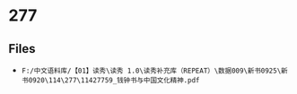 # 277

## Files

- `F:/中文语料库/【01】读秀\读秀 1.0\读秀补充库（REPEAT）\数据009\新书0925\新书0920\114\277\11427759_钱钟书与中国文化精神.pdf`
